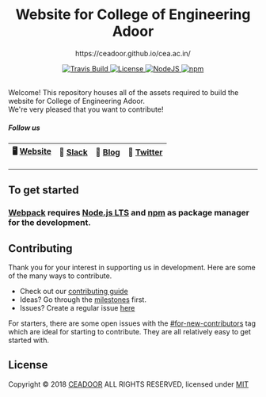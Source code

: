 <h1 align="center">Website for College of Engineering Adoor</h1>

<p align="center">https://ceadoor.github.io/cea.ac.in/</p>

<div align="center">
  <a href="https://travis-ci.org/ceadoor/cea.ac.in">
    <img src="https://api.travis-ci.org/ceadoor/cea.ac.in.svg?branch=master" alt="Travis Build" />
  </a>
  <a href="https://github.com/ceadoor/cea.ac.in/blob/master/LICENSE">
    <img src="https://img.shields.io/badge/license-MIT-blue.svg" alt="License" />
  </a>
  <a href="https://nodejs.org/en/download/">
    <img src="https://img.shields.io/badge/node%40LTS-%3E%3D8.12.0%20-orange.svg" alt="NodeJS" />
  </a>
  <a href="https://www.npmjs.com/get-npm">
    <img src="https://img.shields.io/badge/npm-%3E%3D6.4.1-lightgrey.svg" alt="npm" />
  </a>
</div>

<br />

Welcome! This repository houses all of the assets required to build the website for College of Engineering Adoor. <br />We're very pleased that you want to contribute!

##### Follow us

| 🖥 [Website](https://ceadoor.github.io/cea.ac.in/) | 💬 [Slack](https://ceadoor.slack.com/) | 🚀 [Blog](#) | 🐥 [Twitter](#) |
| -------------------------------- | ------------------------------------- | ----------------------------------- | --------------------------------------------- |

---

## To get started

### [Webpack](https://webpack.js.org/) requires [Node.js LTS](https://nodejs.org/en/download/) and [npm](https://www.npmjs.com/get-npm) as package manager for the development.

## Contributing

Thank you for your interest in supporting us in development. Here are some of the many ways to contribute.

* Check out our [contributing guide](CONTRIBUTING.md)
* Ideas? Go through the [milestones](https://github.com/ceadoor/cea.ac.in/milestones) first.
* Issues? Create a regular issue [here](https://github.com/ceadoor/cea.ac.in/issues/new)

For starters, there are some open issues with the [#for-new-contributors](https://github.com/ceadoor/cea.ac.in/issues?q=is%3Aissue+is%3Aopen+label%3Afor-new-contributors) tag which are ideal for starting to contribute. They are all relatively easy to get started with.

## License

Copyright © 2018 [CEADOOR](https://github.com/ceadoor) ALL RIGHTS RESERVED, licensed under [MIT](https://github.com/ceadoor/cea.ac.in/blob/master/LICENSE)